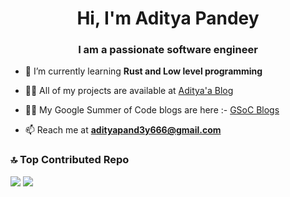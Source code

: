 <h1 align="center">Hi, I'm Aditya Pandey</h1>
<h3 align="center">I am a passionate software engineer</h3>


- 🌱 I’m currently learning **Rust and Low level programming**

- 👨‍💻 All of my projects are available at [Aditya'a Blog](https://adityapandeycn.github.io/personalblog/pages/My%20Projects#My%20Projects)
- 👨‍💻 My Google Summer of Code blogs are here :- [GSoC Blogs](https://adityapandeycn.github.io/personalblog/)
- 📫 Reach me at  **adityapand3y666@gmail.com**



### 🔝 Top Contributed Repo
![](https://github-contributor-stats.vercel.app/api?username=AdityaPandeyCN&limit=5&theme=dark&combine_all_yearly_contributions=true)
![](https://github-readme-streak-stats.herokuapp.com/?user=AdityaPandeyCN&theme=dark&hide_border=false)


